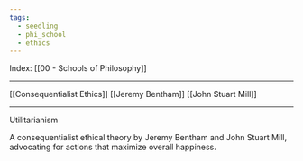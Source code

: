 ```yaml
---
tags:
  - seedling
  - phi_school
  - ethics
---
```

Index: [[00 - Schools of Philosophy]]

---

[[Consequentialist Ethics]]
[[Jeremy Bentham]]
[[John Stuart Mill]]

---

Utilitarianism

A consequentialist ethical theory by Jeremy Bentham and John Stuart Mill, advocating for actions that maximize overall happiness.